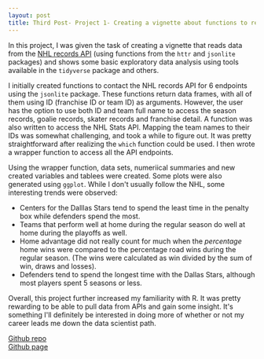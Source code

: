 ```yaml
---
layout: post
title: Third Post- Project 1- Creating a vignette about functions to read and analyze data from the NHL records API
---
```

In this project, I was given the task of creating a vignette that reads data from the [NHL records API](https://gitlab.com/dword4/nhlapi/-/blob/master/records-api.md) 
(using functions from the `httr` and `jsonlite` packages) and shows some basic exploratory data analysis using tools available in the `tidyverse` package and others.

I initially created functions to contact the NHL records API for 6 endpoints using the `jsonlite` package. These functions return data frames, with all of them using
ID (franchise ID or team ID) as arguments. However, the user has the option to use both ID and team full name to access the season records, goalie records, skater records
and franchise detail. A function was also written to access the NHL Stats API. Mapping the team names to their IDs was somewhat challenging, and took a while to figure out.
It was pretty straightforward after realizing the `which` function could be used. I then wrote a wrapper function to access all the API endpoints.

Using the wrapper function, data sets, numeriical summaries and new created variables and tablees were created. Some plots were also generated using `ggplot`. While I don't usually
follow the NHL, some interesting trends were observed: 
* Centers for the Dalllas Stars tend to spend the least time in the penalty box while defenders spend the most. 
* Teams that perform well at home during the regular season do well at home during the playoffs as well. 
* Home advantage did not really count for much when the _percentage_ home wins were compared to the percentage road wins during the regular season. (The wins were calculated
  as win divided by the sum of win, draws and losses).
* Defenders tend to spend the longest time with the Dallas Stars, although most players spent 5 seasons or less.

Overall, this project further increased my familiarity with R. It was pretty rewarding to be able to pull data from APIs and gain some insight. It's something I'll definitely be
interested in doing more of whether or not my career leads me down the data scientist path.

[Github repo](https://github.com/yemoray/ST-558-Project-1)  
[Github page](https://yemoray.github.io/ST-558-Project-1/)




